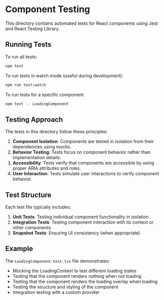 # Component Testing

This directory contains automated tests for React components using Jest and React Testing Library.

## Running Tests

To run all tests:

```bash
npm test
```

To run tests in watch mode (useful during development):

```bash
npm run test:watch
```

To run tests for a specific component:

```bash
npm test -- LoadingComponent
```

## Testing Approach

The tests in this directory follow these principles:

1. **Component Isolation**: Components are tested in isolation from their dependencies using mocks.
2. **Behavior Testing**: Tests focus on component behavior rather than implementation details.
3. **Accessibility**: Tests verify that components are accessible by using proper ARIA attributes and roles.
4. **User Interaction**: Tests simulate user interactions to verify component behavior.

## Test Structure

Each test file typically includes:

1. **Unit Tests**: Testing individual component functionality in isolation
2. **Integration Tests**: Testing component interaction with its context or other components
3. **Snapshot Tests**: Ensuring UI consistency (when appropriate)

## Example

The `LoadingComponent.test.tsx` file demonstrates:

- Mocking the LoadingContext to test different loading states
- Testing that the component renders nothing when not loading
- Testing that the component renders the loading overlay when loading
- Testing the structure and styling of the component
- Integration testing with a custom provider
